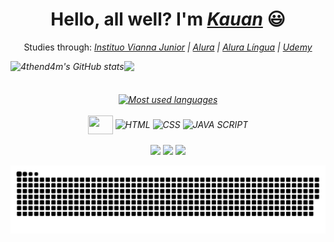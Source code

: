 <div>
  <h1 align="center">Hello, all well? I'm <a href=""><i>Kauan</i></a> 😃️</h1>
  <p align="center">Studies through: <a href="https://www.vianna.edu.br/analise-e-desenv-de-sistemas/"><i>Instituo Vianna Junior<i></a> | <a href="https://cursos.alura.com.br/user/4thend"><i>Alura</i></a> | <a href="https://cursos.aluralingua.com.br/user/4thend"><i>Alura Língua</i></a> | <a href="https://www.udemy.com/"><i>Udemy</i></a>
  </a><br>
</div>

<div align="center">
  <a href="http://www.github.com/4thend4m"><img align='left' src="https://github-readme-stats.vercel.app/api?username=4thend4m&show_icons=true&hide=&count_private=true&title_color=0891b2&text_color=ffffff&icon_color=0891b2&bg_color=0a0e12&hide_border=true&show_icons=true" alt="4thend4m's GitHub stats" /></a>
  <a href="http://www.github.com/4thend4m"><img align='left' src="https://github-readme-streak-stats.herokuapp.com/?user=4thend4m&stroke=ffffff&background=0a0e12&ring=0891b2&fire=0891b2&currStreakNum=ffffff&currStreakLabel=0891b2&sideNums=ffffff&sideLabels=ffffff&dates=ffffff&hide_border=true" /></a>
  <br><br><br><a href="https://github.com/4thend4m" align="left"><img align='center' valign='center' src="https://github-readme-stats.vercel.app/api/top-langs/?username=4thend4m&langs_count=10&title_color=0891b2&text_color=ffffff&icon_color=0891b2&bg_color=0a0e12&hide_border=true&locale=en&custom_title=Most%20%Used%20%Languages" alt="Most used languages" /></a>
 </div>

<div align="center" valign="top"><br>
  <img align="center" alt"PYHON" height="30" width="40" src="https://cdn.jsdelivr.net/gh/devicons/devicon/icons/python/python-original.svg">
  <img align="center" alt="HTML" height="30" width="40" src="https://cdn.jsdelivr.net/gh/devicons/devicon/icons/html5/html5-plain.svg">
  <img align="center" alt="CSS" height="30" width="40" src="https://cdn.jsdelivr.net/gh/devicons/devicon/icons/css3/css3-plain.svg">
  <img align="center" alt="JAVA SCRIPT" height="30" width="40" src="https://cdn.jsdelivr.net/gh/devicons/devicon/icons/javascript/javascript-original.svg">
</div><br>

<div align="center">
  <a href="https://www.linkedin.com/in/4kauanmota/" target="_blank"><img src="https://img.shields.io/badge/LinkedIn-0077B5?style=for-the-badge&logo=linkedin&logoColor=whit" target="_blank"></a>
  <a href="https://discord.gg/2Vx6NrYAYq"><img src="https://img.shields.io/badge/Discord-7289DA?style=for-the-badge&logo=discord&logoColor=white" target="_blank"></a>
  <a href="mailto:4thend4mcc@gmail.com"><img src="https://img.shields.io/badge/-Gmail-%23333?style=for-the-badge&logo=gmail&logoColor=white" target="_blank"></a>
</div>

<div align="center">
  
  ![Snake animation](https://github.com/4thend4m/4thend4m/blob/output/github-contribution-grid-snake.svg)
  
</div>
